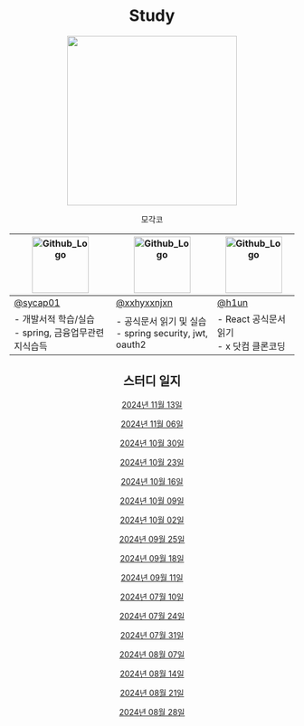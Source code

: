 <div align="center">
 
  # Study
 
<img width="300px" height="300px" src="https://github.com/user-attachments/assets/a83c6d10-ce1f-4294-9519-1db4f336294f"/>
 
모각코
 
 |<img src="https://github.com/MRSND/study/assets/43220356/c3ba9fc4-4970-4ad1-9eef-05d4fea55043" width="100px" height="100px" title="Github_Logo"/>|<img src="https://github.com/MRSND/study/assets/43220356/ffd80c82-ccf1-469a-b233-a43a3bcb74af" width="100px" height="100px" title="Github_Logo"/>|<img src="https://github.com/MRSND/study/assets/43220356/dd123f9c-b4ac-44b2-b6fe-834ebe58463b" width="100px" height="100px" title="Github_Logo"/>|
|-----------|-------------|----------------------------------------|
| [@sycap01](https://github.com/sycap01) | [@xxhyxxnjxn](https://github.com/xxhyxxnjxn) | [@h1un](https://github.com/h1un)|
| - 개발서적 학습/실습<br/> - spring, 금융업무관련 지식습득   | - 공식문서 읽기 및 실습<br/>    - spring security, jwt, oauth2          | - React 공식문서 읽기<br/> - x 닷컴 클론코딩 |
 
## 스터디 일지
[2024년 11월 13일](https://github.com/MRSND/study/wiki/2024%E2%80%9011%E2%80%9013)

[2024년 11월 06일](https://github.com/MRSND/study/wiki/2024%E2%80%9011%E2%80%9006)

[2024년 10월 30일](https://github.com/MRSND/study/wiki/2024%E2%80%9010%E2%80%9030)

[2024년 10월 23일](https://github.com/MRSND/study/wiki/2024%E2%80%9010%E2%80%9023)

[2024년 10월 16일](https://github.com/MRSND/study/wiki/2024%E2%80%9010%E2%80%9016)

[2024년 10월 09일](https://github.com/MRSND/study/wiki/2024%E2%80%9010%E2%80%9009)

[2024년 10월 02일](https://github.com/MRSND/study/wiki/2024%E2%80%9010%E2%80%9002)

[2024년 09월 25일](https://github.com/MRSND/study/wiki/2024%E2%80%9009%E2%80%9025)

[2024년 09월 18일](https://github.com/MRSND/study/wiki/2024%E2%80%9009%E2%80%9018)

[2024년 09월 11일](https://github.com/MRSND/study/wiki/2024%E2%80%9009%E2%80%9011)

 
 [2024년 07월 10일](https://github.com/MRSND/study/wiki/2024%E2%80%9007%E2%80%9010)
 
 [2024년 07월 24일](https://github.com/MRSND/study/wiki/2024%E2%80%9007%E2%80%9024)
 
 [2024년 07월 31일](https://github.com/MRSND/study/wiki/2024%E2%80%9007%E2%80%9031)

 [2024년 08월 07일](https://github.com/MRSND/study/wiki/2024%E2%80%9008%E2%80%9028)

 [2024년 08월 14일](https://github.com/MRSND/study/wiki/2024%E2%80%9008%E2%80%9028)

 [2024년 08월 21일](https://github.com/MRSND/study/wiki/2024%E2%80%9008%E2%80%9028)
 
 [2024년 08월 28일](https://github.com/MRSND/study/wiki/2024%E2%80%9008%E2%80%9028)
